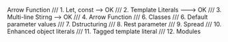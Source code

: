 Arrow Function 
/// 1. Let, const --> OK
/// 2. Template Literals ---> OK
/// 3. Multi-line Stirng --> OK
/// 4. Arrow Function
/// 6. Classes
/// 6. Default parameter values
/// 7. Dstructuring
/// 8. Rest parameter
/// 9. Spread
/// 10. Enhanced object literals
/// 11. Tagged template literal
/// 12. Modules
